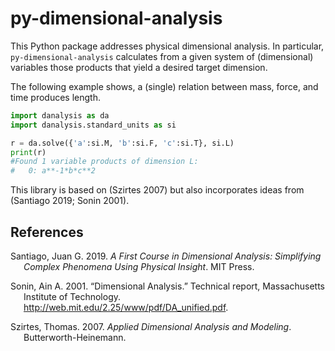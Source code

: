 # py-dimensional-analysis

This Python package addresses physical dimensional analysis. In
particular, `py-dimensional-analysis` calculates from a given system of
(dimensional) variables those products that yield a desired target
dimension.

The following example shows, a (single) relation between mass, force,
and time produces length.

``` python
import danalysis as da
import danalysis.standard_units as si

r = da.solve({'a':si.M, 'b':si.F, 'c':si.T}, si.L)
print(r)
#Found 1 variable products of dimension L:
#   0: a**-1*b*c**2
```

This library is based on (Szirtes 2007) but also incorporates ideas from
(Santiago 2019; Sonin 2001).

## References

<div id="refs" class="references csl-bib-body hanging-indent">

<div id="ref-santiago2019first" class="csl-entry">

Santiago, Juan G. 2019. *A First Course in Dimensional Analysis:
Simplifying Complex Phenomena Using Physical Insight*. MIT Press.

</div>

<div id="ref-sonin2001dimensional" class="csl-entry">

Sonin, Ain A. 2001. “Dimensional Analysis.” Technical report,
Massachusetts Institute of Technology.
<http://web.mit.edu/2.25/www/pdf/DA_unified.pdf>.

</div>

<div id="ref-szirtes2007applied" class="csl-entry">

Szirtes, Thomas. 2007. *Applied Dimensional Analysis and Modeling*.
Butterworth-Heinemann.

</div>

</div>
